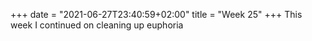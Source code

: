 +++
date = "2021-06-27T23:40:59+02:00"
title = "Week 25"
+++
This week I continued on cleaning up euphoria
